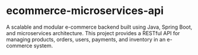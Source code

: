 # ecommerce-microservices-api
A scalable and modular e-commerce backend built using Java, Spring Boot, and microservices architecture. This project provides a RESTful API for managing products, orders, users, payments, and inventory in an e-commerce system.
